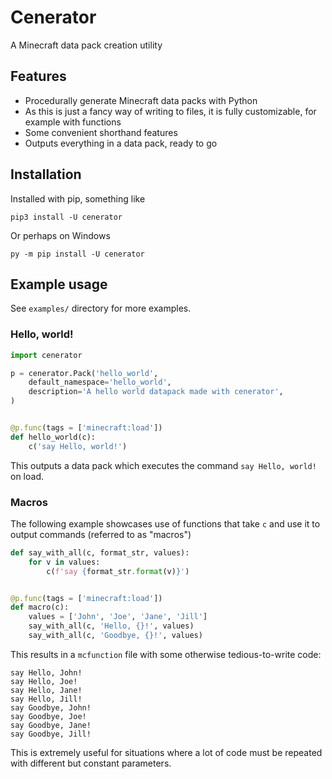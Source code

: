 # Cenerator

A Minecraft data pack creation utility

## Features

* Procedurally generate Minecraft data packs with Python
* As this is just a fancy way of writing to files, it is fully customizable, for example with functions
* Some convenient shorthand features
* Outputs everything in a data pack, ready to go

## Installation

Installed with pip, something like

```
pip3 install -U cenerator
```

Or perhaps on Windows

```
py -m pip install -U cenerator
```

## Example usage

See `examples/` directory for more examples.

### Hello, world!

```py
import cenerator

p = cenerator.Pack('hello_world',
    default_namespace='hello_world',
    description='A hello world datapack made with cenerator',
)


@p.func(tags = ['minecraft:load'])
def hello_world(c):
    c('say Hello, world!')
```

This outputs a data pack which executes the command `say Hello, world!` on load.

### Macros

The following example showcases use of functions that take `c` and use it to output commands (referred to as "macros")

```py
def say_with_all(c, format_str, values):
    for v in values:
        c(f'say {format_str.format(v)}')


@p.func(tags = ['minecraft:load'])
def macro(c):
    values = ['John', 'Joe', 'Jane', 'Jill']
    say_with_all(c, 'Hello, {}!', values)
    say_with_all(c, 'Goodbye, {}!', values)
```

This results in a `mcfunction` file with some otherwise tedious-to-write code:

```mcfunction
say Hello, John!
say Hello, Joe!
say Hello, Jane!
say Hello, Jill!
say Goodbye, John!
say Goodbye, Joe!
say Goodbye, Jane!
say Goodbye, Jill!
```

This is extremely useful for situations where a lot of code must be repeated with different but constant parameters.
